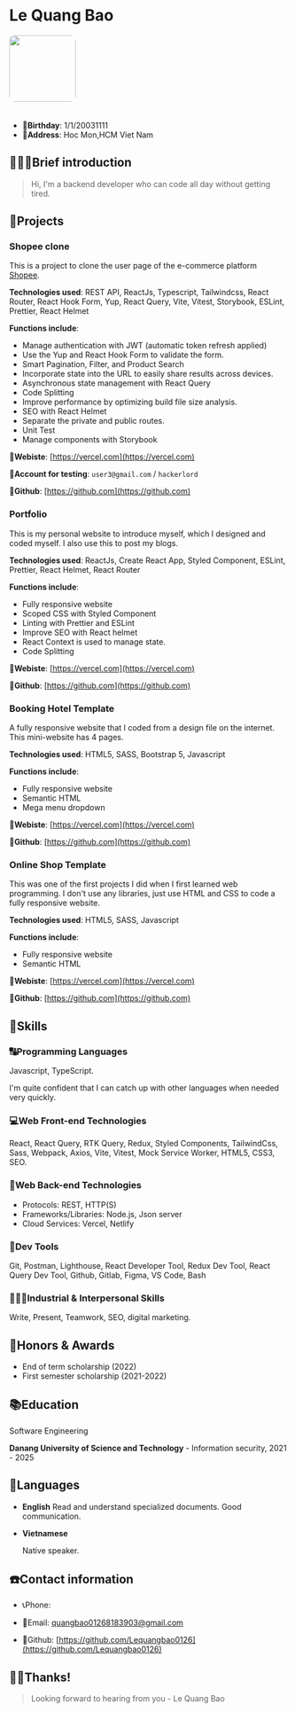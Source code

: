 # Le Quang Bao

<img src="./public/images/me.jpg" width="120" style='border-radius: 10px; margin-bottom: 20px;'/>

- 👶**Birthday**: 1/1/20031111
- 🏰**Address**: Hoc Mon,HCM Viet Nam

## 🙋🏻‍♂️Brief introduction

> Hi, I'm a backend developer who can code all day without getting tired.

## 👔Projects

### Shopee clone

This is a project to clone the user page of the e-commerce platform [Shopee](https://shopee.com).

**Technologies used**: REST API, ReactJs, Typescript, Tailwindcss, React Router, React Hook Form, Yup, React Query, Vite, Vitest, Storybook, ESLint, Prettier, React Helmet

**Functions include**:

- Manage authentication with JWT (automatic token refresh applied)
- Use the Yup and React Hook Form to validate the form.
- Smart Pagination, Filter, and Product Search
- Incorporate state into the URL to easily share results across devices.
- Asynchronous state management with React Query
- Code Splitting
- Improve performance by optimizing build file size analysis.
- SEO with React Helmet
- Separate the private and public routes.
- Unit Test
- Manage components with Storybook

**🔗Webiste**: [https://vercel.com](https://vercel.com)

**🔐Account for testing**: `user3@gmail.com` / `hackerlord`

**🔗Github**: [https://github.com](https://github.com)

### Portfolio

This is my personal website to introduce myself, which I designed and coded myself. I also use this to post my blogs.

**Technologies used**: ReactJs, Create React App, Styled Component, ESLint, Prettier, React Helmet, React Router

**Functions include**:

- Fully responsive website
- Scoped CSS with Styled Component
- Linting with Prettier and ESLint
- Improve SEO with React helmet
- React Context is used to manage state.
- Code Splitting

**🔗Webiste**: [https://vercel.com](https://vercel.com)

**🔗Github**: [https://github.com](https://github.com)

### Booking Hotel Template

A fully responsive website that I coded from a design file on the internet. This mini-website has 4 pages.

**Technologies used**: HTML5, SASS, Bootstrap 5, Javascript

**Functions include**:

- Fully responsive website
- Semantic HTML
- Mega menu dropdown

**🔗Webiste**: [https://vercel.com](https://vercel.com)

**🔗Github**: [https://github.com](https://github.com)

### Online Shop Template

This was one of the first projects I did when I first learned web programming. I don't use any libraries, just use HTML and CSS to code a fully responsive website.

**Technologies used**: HTML5, SASS, Javascript

**Functions include**:

- Fully responsive website
- Semantic HTML

**🔗Webiste**: [https://vercel.com](https://vercel.com)

**🔗Github**: [https://github.com](https://github.com)

## 🔧Skills

### 🔠Programming Languages

Javascript, TypeScript.

I'm quite confident that I can catch up with other languages when needed very quickly.

### 💻Web Front-end Technologies

React, React Query, RTK Query, Redux, Styled Components, TailwindCss, Sass, Webpack, Axios, Vite, Vitest, Mock Service Worker, HTML5, CSS3, SEO.

### 🧮Web Back-end Technologies

- Protocols: REST, HTTP(S)
- Frameworks/Libraries: Node.js, Json server
- Cloud Services: Vercel, Netlify

### 🔨Dev Tools

Git, Postman, Lighthouse, React Developer Tool, Redux Dev Tool, React Query Dev Tool, Github, Gitlab, Figma, VS Code, Bash

### 💁🏻‍♂️Industrial & Interpersonal Skills

Write, Present, Teamwork, SEO, digital marketing.

## 🥇Honors & Awards

- End of term scholarship (2022)
- First semester scholarship (2021-2022)

## 📚Education

Software Engineering

**Danang University of Science and Technology** - Information security, 2021 - 2025

## 💋Languages

- **English**
  Read and understand specialized documents. Good communication.

- **Vietnamese**

  Native speaker.

## ☎️Contact information

- 📞Phone:
- 📧Email: [quangbao01268183903@gmail.com](mailto:quangbao01268183903@gmail.com)

- 🔗Github: [https://github.com/Lequangbao0126](https://github.com/Lequangbao0126)

## 🙏🏻Thanks!

> Looking forward to hearing from you - Le Quang Bao
